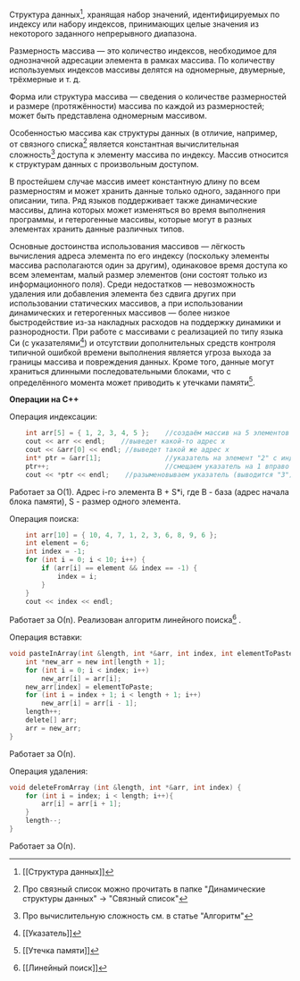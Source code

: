 Структура данных[^1], хранящая набор значений, идентифицируемых по индексу или набору индексов, принимающих целые значения из некоторого заданного непрерывного диапазона. 

Размерность массива — это количество индексов, необходимое для однозначной адресации элемента в рамках массива. По количеству используемых индексов массивы делятся на одномерные, двумерные, трёхмерные и т. д.

Форма или структура массива — сведения о количестве размерностей и размере (протяжённости) массива по каждой из размерностей; может быть представлена одномерным массивом.

Особенностью массива как структуры данных (в отличие, например, от связного списка[^2] является константная вычислительная сложность[^3] доступа к элементу массива по индексу. Массив относится к структурам данных с произвольным доступом.

В простейшем случае массив имеет константную длину по всем размерностям и может хранить данные только одного, заданного при описании, типа. Ряд языков поддерживает также динамические массивы, длина которых может изменяться во время выполнения программы, и гетерогенные массивы, которые могут в разных элементах хранить данные различных типов. 

Основные достоинства использования массивов — лёгкость вычисления адреса элемента по его индексу (поскольку элементы массива располагаются один за другим), одинаковое время доступа ко всем элементам, малый размер элементов (они состоят только из информационного поля). Среди недостатков — невозможность удаления или добавления элемента без сдвига других при использовании статических массивов, а при использовании динамических и гетерогенных массивов — более низкое быстродействие из-за накладных расходов на поддержку динамики и разнородности. При работе с массивами с реализацией по типу языка Си (с указателями[^4]) и отсутствии дополнительных средств контроля типичной ошибкой времени выполнения является угроза выхода за границы массива и повреждения данных. Кроме того, данные могут храниться длинными последовательными блоками, что с определённого момента может приводить к утечками памяти[^5]. 


**Операции на С++**


Операция индексации:

```C
	int arr[5] = { 1, 2, 3, 4, 5 };    //создаём массив на 5 элементов
    cout << arr << endl;    //выведет какой-то адрес x
    cout << &arr[0] << endl; //выведет такой же адрес х
    int* ptr = &arr[1];                //указатель на элемент "2" с индексом 1
    ptr++;                             //смещаем указатель на 1 вправо 
    cout << *ptr << endl;    //разыменовываем указатель (выводится "3")
``` 
Работает за О(1). Адрес i-го элемента B + S*i, где B - база (адрес начала блока памяти), S - размер одного элемента.


Операция поиска: 

```C
	int arr[10] = { 10, 4, 7, 1, 2, 3, 6, 8, 9, 6 };
    int element = 6;
    int index = -1;
    for (int i = 0; i < 10; i++) {
        if (arr[i] == element && index == -1) {
            index = i;
        }
    }
    cout << index << endl;
```
Работает за О(n). Реализован алгоритм линейного поиска[^6] . 


Операция вставки:

```C
void pasteInArray(int &length, int *&arr, int index, int elementToPaste) {
    int *new_arr = new int[length + 1];
    for (int i = 0; i < index; i++)
        new_arr[i] = arr[i];
    new_arr[index] = elementToPaste;
    for (int i = index + 1; i < length + 1; i++)
        new_arr[i] = arr[i - 1];
    length++;
    delete[] arr;
    arr = new_arr;
}
```
Работает за О(n).


Операция удаления: 

```C
void deleteFromArray (int &length, int *&arr, int index) {
	for (int i = index; i < length; i++){
		arr[i] = arr[i + 1];
	}
	length--;
}
```
Работает за О(n). 

[^1]: [[Структура данных]]
[^2]: Про связный список можно прочитать в папке "Динамические структуры данных" -> "Связный список"
[^3]: Про вычислительную сложность см. в статье "Алгоритм"
[^4]: [[Указатель]]
[^5]: [[Утечка памяти]]
[^6]: [[Линейный поиск]]